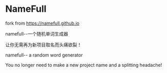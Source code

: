 # NameFull

 fork from https://namefull.github.io

namefull--一个随机单词生成器

让你无需再为新项目取名而头痛欲裂！


namefull-- a random word generator

You no longer need to make a new project name and a splitting headache!
